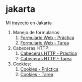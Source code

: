 # jakarta
Mi trayecto en Jakarta

1. Manejo de formularios:
   1. [Formulario Web - Práctica](https://github.com/RickyOrtega/jakarta/tree/main/webapp-form)
   2. [Formulario Web - Tarea](https://github.com/RickyOrtega/jakarta/tree/main/webapp-form-tarea2)
2. Cabeceras HTTP:
   1. [Cabeceras HTTP - Práctica](https://github.com/RickyOrtega/jakarta/commit/ec72cb779c738f69433292208a7c5710b2152730)
   2. [Cabeceras HTTP - Tarea](https://github.com/RickyOrtega/jakarta/commit/1e06fc440dbe44368cd7dbc830afe46c9599a61e)
3. Cookies:
   1. [Cookies - Práctica](https://github.com/RickyOrtega/jakarta/commit/efb4e304167809a409a92463388f11940cdecb8f)
   2. [Cookies - Tarea](https://github.com/RickyOrtega/jakarta/commit/bb7605d0614498268405d88a7acdf3960faf5d66)
